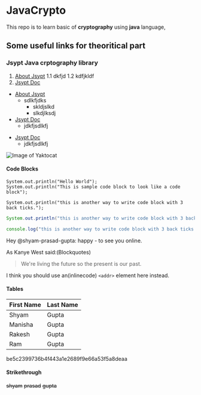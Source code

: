 # JavaCrypto
This repo is to learn basic of **cryptography** using **java** language,

## Some useful links for theoritical part 
### Jsypt Java crptography library
1. [About Jsypt](https://www.baeldung.com/spring-maven-bom#:~:text=BOM%20stands%20for%20Bill%20Of,that%20we%20should%20depend%20on.)
  1.1 dkfjd
  1.2 kdfjkldf
2. [Jsypt Doc](http://www.jasypt.org/)


* [About Jsypt](https://www.baeldung.com/spring-maven-bom#:~:text=BOM%20stands%20for%20Bill%20Of,that%20we%20should%20depend%20on.)
  * sdlkfjdks
    * skldjslkd
    * slkdjlksdj
* [Jsypt Doc](http://www.jasypt.org/)
  * jdkfjsdlkfj


- [Jsypt Doc](http://www.jasypt.org/)
   - jdkfjsdlkfj
   

![Image of Yaktocat](https://octodex.github.com/images/yaktocat.pngf)


#### Code Blocks
    System.out.println("Hello World");
    System.out.println("This is sample code block to look like a code block");
    
```
System.out.println("this is another way to write code block with 3 back ticks.");
```

```java
System.out.println("this is another way to write code block with 3 back ticks but also mention the code language like java or js or c# etc.");
```

```javascript
console.log("this is another way to write code block with 3 back ticks but also mention the code js");
```

Hey @shyam-prasad-gupta: happy - to see you online.


As Kanye West said:(Blockquotes)

> We're living the future so
> the present is our past.

I think you should use an(inlinecode)
`<addr>` element here instead.

#### Tables
First Name | Last Name
-----------|-----------
Shyam | Gupta
Manisha | Gupta
Rakesh | Gupta
Ram | Gupta

be5c2399736b4f443a1e2689f9e66a53f5a8deaa


#### Strikethrough
~~shyam~~
~~prasad~~
~~gupta~~
